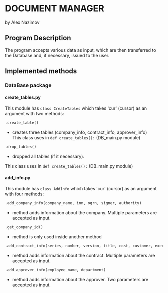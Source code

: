 # DOCUMENT MANAGER  
by Alex Nazimov

## Program Description  

The program accepts various data as input, which are then transferred to the Database and, if necessary, issued to the user.

## Implemented methods

### DataBase package
#### create_tables.py  
This module has ```class CreateTables``` which takes 'cur' (cursor) as an argument with 
two methods:
```python
.create_table()
``` 
- creates three tables (company_info, contract_info, 
approver_info)   
This class uses in ```def create_tables():``` (DB_main.py module)

```python
.drop_tables()
```
 - dropped all tables (if it necessary).

This class uses in ```def create_tables():``` (DB_main.py module)

#### add_info.py  
This module has ```class AddInfo``` which takes 'cur' (cursor) as an argument with four 
methods:  
```python
.add_company_info(company_name, inn, ogrn, signer, authority)
```
- method adds information about the company. Multiple parameters are accepted as input.

```python
.get_company_id()
```
- method is only used inside another method

```python
.add_contract_info(series, number, version, title, cost, customer, executor)
```
- method adds information about the contract. Multiple parameters are accepted as input.

```python
.add_approver_info(employee_name, department)
```
- method adds information about the approver. Two parameters are accepted as input.

#### 